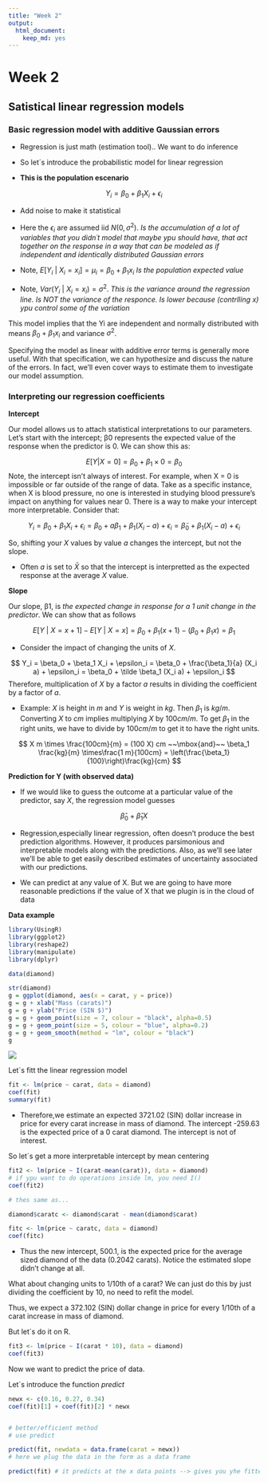 ```yaml
---
title: "Week 2"
output: 
  html_document: 
    keep_md: yes
---
```


**Week 2** 
==============

## **Satistical linear regression models**


### **Basic regression model with additive Gaussian errors**

* Regression is just math (estimation tool).. We want to do inference 

* So let´s introduce the probabilistic model for linear regression

* **This is the population escenario**


$$
Y_i = \beta_0 + \beta_1 X_i + \epsilon_{i}
$$
* Add noise to make it statistical 

* Here the $\epsilon_{i}$ are assumed iid $N(0, \sigma^2)$. 
*Is the accumulation of a lot of variables that you didn´t model that maybe ypu should have, that act together on the response in a way that can be modeled as if independent and identically distributed Gaussian errors*



* Note, $E[Y_i ~|~ X_i = x_i] = \mu_i = \beta_0 + \beta_1 x_i$
*Is the population expected value*

* Note, $Var(Y_i ~|~ X_i = x_i) = \sigma^2$.
*This is the variance around the regression line. Is NOT the variance of the responce. Is lower because (contrlling x) ypu control some of the variation*


This model implies that the Yi are independent and normally distributed with means $\beta_0 + \beta_1 x_i$ and variance $\sigma^2$.

Specifying the model as linear with additive error terms is generally more useful. With that specification, we can hypothesize and discuss the nature of the errors. In fact, we’ll even cover ways to estimate them to investigate our model assumption.

### **Interpreting our regression coefficients**

**Intercept**

Our model allows us to attach statistical interpretations to our parameters. Let’s start with the intercept; β0 represents the expected value of the response when the predictor is 0. We can show this as:

$$
E[Y | X = 0] =  \beta_0 + \beta_1 \times 0 = \beta_0
$$
Note, the intercept isn’t always of interest. For example, when X = 0 is impossible or far outside of the range of data. Take as a specific instance, when X is blood pressure, no one is interested in studying blood pressure’s impact on anything for values near 0. There is a way to make your intercept more interpretable. Consider that:

$$
Y_i = \beta_0 + \beta_1 X_i + \epsilon_i
= \beta_0 + a \beta_1 + \beta_1 (X_i - a) + \epsilon_i
= \tilde \beta_0 + \beta_1 (X_i - a) + \epsilon_i
$$

So, shifting your $X$ values by value $a$ changes the intercept, but not the slope. 

* Often $a$ is set to $\bar X$ so that the intercept is interpretted as the expected response at the average $X$ value.


**Slope**

Our slope, β1, is *the expected change in response for a 1 unit change in the predictor*. We can show that as follows

$$
E[Y ~|~ X = x+1] - E[Y ~|~ X = x] =
\beta_0 + \beta_1 (x + 1) - (\beta_0 + \beta_1 x ) = \beta_1
$$

* Consider the impact of changing the units of $X$. 

$$
Y_i = \beta_0 + \beta_1 X_i + \epsilon_i
= \beta_0 + \frac{\beta_1}{a} (X_i a) + \epsilon_i
= \beta_0 + \tilde \beta_1 (X_i a) + \epsilon_i
$$
Therefore, multiplication of $X$ by a factor $a$ results in dividing the coefficient by a factor of $a$. 

* Example: $X$ is height in $m$ and $Y$ is weight in $kg$. Then $\beta_1$ is $kg/m$. Converting $X$ to $cm$ implies multiplying $X$ by $100 cm/m$. To get $\beta_1$ in the right units, we have to divide by $100 cm /m$ to get it to have the right units. 

$$
X m \times \frac{100cm}{m} = (100 X) cm
~~\mbox{and}~~
\beta_1 \frac{kg}{m} \times\frac{1 m}{100cm} = 
\left(\frac{\beta_1}{100}\right)\frac{kg}{cm}
$$

**Prediction for Y (with observed data)**


* If we would like to guess the outcome at a particular
  value of the predictor, say $X$, the regression model guesses
  
$$
\hat \beta_0 + \hat \beta_1 X
$$
* Regression,especially linear regression, often doesn’t produce the best prediction algorithms. However, it produces parsimonious and interpretable models along with the predictions. Also, as we’ll see later we’ll be able to get easily described estimates of uncertainty associated with our predictions.

* We can predict at any value of X. But we are going to have more reasonable predictions if the value of X that we plugin is in the cloud of data


**Data example**


```r
library(UsingR)
library(ggplot2)
library(reshape2)
library(manipulate)
library(dplyr)
```


```r
data(diamond)

str(diamond)
g = ggplot(diamond, aes(x = carat, y = price))
g = g + xlab("Mass (carats)")
g = g + ylab("Price (SIN $)")
g = g + geom_point(size = 7, colour = "black", alpha=0.5)
g = g + geom_point(size = 5, colour = "blue", alpha=0.2)
g = g + geom_smooth(method = "lm", colour = "black")
g
```

![](Week2_files/figure-html/y1-1.png)<!-- -->

Let´s fitt the linear regression model 


```r
fit <- lm(price ~ carat, data = diamond)
coef(fit)
summary(fit)
```

* Therefore,we estimate an expected 3721.02 (SIN) dollar increase in price for every carat increase in mass of diamond. The intercept -259.63 is the expected price of a 0 carat diamond. The intercept is not of interest.

So let´s get a more interpretable intercept by mean centering



```r
fit2 <- lm(price ~ I(carat-mean(carat)), data = diamond)
# if ypu want to do operations inside lm, you need I()
coef(fit2)

# thes same as...

diamond$caratc <- diamond$carat - mean(diamond$carat)

fitc <- lm(price ~ caratc, data = diamond)
coef(fitc)
```

* Thus the new intercept, 500.1, is the expected price for the average sized diamond of the data (0.2042
carats). Notice the estimated slope didn’t change at all.

What about changing units to 1/10th of a carat? We can just do this by just dividing the coefficient by 10, no need to refit the model.

Thus, we expect a 372.102 (SIN) dollar change in price for every 1/10th of a carat increase in mass of diamond.

But let´s do it on R.


```r
fit3 <- lm(price ~ I(carat * 10), data = diamond)
coef(fit3)
```


Now we want to predict the price of data.

Let´s introduce the function *predict*



```r
newx <- c(0.16, 0.27, 0.34)
coef(fit)[1] + coef(fit)[2] * newx


# better/efficient method
# use predict 

predict(fit, newdata = data.frame(carat = newx))
# here we plug the data in the form as a data frame

predict(fit) # it predicts at the x data points --> gives you yhe fitted y´s
```





